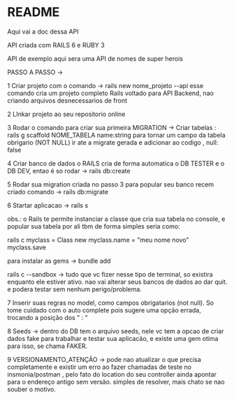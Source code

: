 # README

Aqui vai a doc dessa API

API criada com RAILS 6 e RUBY 3

API de exemplo aqui sera uma API de nomes de super herois

PASSO A PASSO ->

1 Criar projeto com o comando -> rails new nome_projeto --api
esse comando cria um projeto completo Rails voltado para API Backend, nao criando arquivos desnecessarios de front

2 LInkar projeto ao seu repositorio online

3  Rodar o comando para criar sua primeira MIGRATION -> Criar tabelas : 
    rails g scaffold NOME_TABELA name:string
 para tornar um campo da tabela obrigario (NOT NULL) ir ate a migrate gerada e adicionar ao codigo , null: false

4 Criar banco de dados
o RAILS cria de forma automatica o DB TESTER e o DB DEV, entao é so rodar -> rails db:create

5 Rodar sua migration criada no passo 3 para popular seu banco recem criado
comando -> rails db:migrate

6 Startar aplicacao -> rails s

obs.: o Rails te permite instanciar a classe que cria sua tabela no console, e popular sua tabela por ali tbm de forma simples
seria como:

rails c
myclass = Class new
myclass.name = "meu nome novo"
myclass.save

para instalar as gems -> bundle add

rails c --sandbox -> tudo que vc fizer nesse tipo de terminal, so existira enquanto ele estiver ativo. nao vai alterar seus bancos de dados ao dar quit. e podera testar sem nenhum perigo/problema.

7 Inserir suas regras no model, como campos obrigatarios (not null). So tome cuidado com o auto complete pois sugere uma opção errada, trocando a posição dos " : "

8 Seeds -> dentro do DB tem o arquivo seeds, nele vc tem a opcao de criar dados fake para trabalhar e testar sua aplicacão, e existe uma gem otima para isso, se chama FAKER.

9 VERSIONAMENTO_ATENÇÃO -> pode nao atualizar o que precisa completamente e existir um erro ao fazer chamadas de teste no insmonia/postman , pelo fato do location do seu controller ainda apontar para o endereço antigo sem versão. simples de resolver, mais chato se nao souber o motivo.